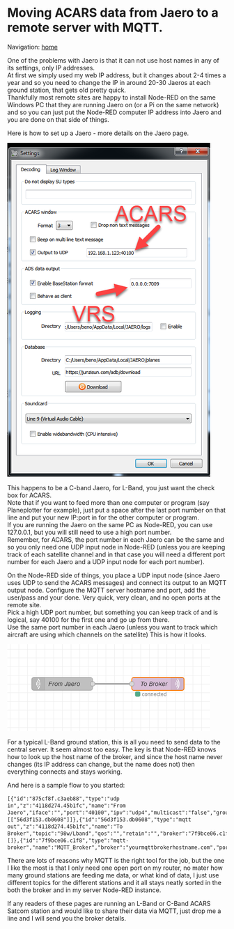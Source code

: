 # Moving ACARS data from Jaero to a remote server with MQTT.   
   
Navigation: [home](README.md)  

One of the problems with Jaero is that it can not use host names in any of its settings, only IP addresses.  
At first we simply used my web IP address, but it changes about 2-4 times a year and so you need to change the IP in around 20-30 Jaeros at each ground station, that gets old pretty quick.   
Thankfully most remote sites are happy to install Node-RED on the same Windows PC that they are running Jaero on (or a Pi on the same network) and so you can just put the Node-RED computer IP address into Jaero and you are done on that side of things.  
   
Here is how to set up a Jaero - more details on the Jaero page.   

![Jaero Configuration](img/jaeroconfig.png) 

This happens to be a C-band Jaero, for L-Band, you just want the check box for ACARS.  
Note that if you want to feed more than one computer or program (say Planeplotter for example), just put a space after the last port number on that line and put your new IP:port in for the other computer or program.   
If you are running the Jaero on the same PC as Node-RED, you can use 127.0.0.1, but you will still need to use a high port number.  
Remember, for ACARS, the port number in each Jaero can be the same and so you only need one UDP input node in Node-RED (unless you are keeping track of each satellite channel and in that case you will need a different port number for each Jaero and a UDP input node for each port number).
   
On the Node-RED side of things, you place a UDP input node (since Jaero uses UDP to send the ACARS messages) and connect its output to an MQTT output node. Configure the MQTT server hostname and port, add the user/pass and your done. Very quick, very clean, and no open ports at the remote site.  
Pick a high UDP port number, but something you can keep track of and is logical, say 40100 for the first one and go up from there.   
Use the same port number in each Jaero (unless you want to track which aircraft are using which channels on the satellite)
This is how it looks.   

![UDP to MQTT](img/udptomqtt.png) 

For a typical L-Band ground station, this is all you need to send data to the central server. It seem almost too easy. The key is that Node-RED knows how to look up the host name of the broker, and since the host name never changes (its IP address can change, but the name does not) then everything connects and stays working.  

And here is a sample flow to you started:   
   
    [{"id":"875cf8f.c3aeb88","type":"udp in","z":"4118d274.45b1fc","name":"From Jaero","iface":"","port":"40100","ipv":"udp4","multicast":"false","group":"","datatype":"utf8","x":940,"y":960,"wires":[["56d3f153.db0608"]]},{"id":"56d3f153.db0608","type":"mqtt out","z":"4118d274.45b1fc","name":"To Broker","topic":"98w/Lband","qos":"","retain":"","broker":"7f9bce06.c1f8","x":1160,"y":960,"wires":[]},{"id":"7f9bce06.c1f8","type":"mqtt-broker","name":"MQTT_Broker","broker":"yourmqttbrokerhostname.com","port":"1883","clientid":"","usetls":false,"compatmode":false,"keepalive":"60","cleansession":true,"birthTopic":"","birthQos":"0","birthPayload":"","closeTopic":"","closeQos":"0","closePayload":"","willTopic":"","willQos":"0","willPayload":""}]

There are lots of reasons why MQTT is the right tool for the job, but the one I like the most is that I only need one open port on my router, no mater how many ground stations are feeding me data, or what kind of data, I just use different topics for the different stations and it all stays neatly sorted in the both the broker and in my server Node-RED instance.

If any readers of these pages are running an L-Band or C-Band ACARS Satcom station and would like to share their data via MQTT, just drop me a line and I will send you the broker details.